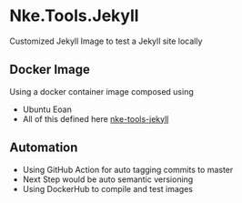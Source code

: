 # Nke.Tools.Jekyll
Customized Jekyll Image to test a Jekyll site locally

## Docker Image
Using a docker container image composed using
- Ubuntu Eoan 
- All of this defined here [nke-tools-jekyll](https://hub.docker.com/repository/docker/bluekrow/nke-tools-jekyll)

## Automation
- Using GitHub Action for auto tagging commits to master
 - Next Step would be auto semantic versioning
- Using DockerHub to compile and test images
